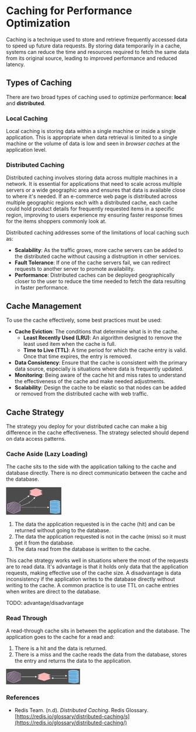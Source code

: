 # Caching for Performance Optimization

Caching is a technique used to store and retrieve frequently accessed data to speed up future data requests. By storing data temporarily in a cache, systems can reduce the time and resources required to fetch the same data from its original source, leading to improved performance and reduced latency.

## Types of Caching

There are two broad types of caching used to optimize performance: **local** and **distributed**. 

### Local Caching

Local caching is storing data within a single machine or inside a single application. This is appropriate when data retrieval is limited to a single machine or the volume of data is low and seen in *browser caches* at the application level.

### Distributed Caching

Distributed caching involves storing data across multiple machines in a network. It is essential for applications that need to scale across multiple servers or a wide geographic area and ensures that data is available close to where it's needed. If an e-commerce web page is distributed across multiple geographic regions each with a distributed cache, each cache could hold product details for frequently requested items in a specific region, improving to users experience my ensuring faster response times for the items shoppers commonly look at.

Distributed caching addresses some of the limitations of local caching such as:
* **Scalability**: As the traffic grows, more cache servers can be added to the distributed cache without causing a distruption in other services.
* **Fault Tolerance**: If one of the cache servers fail, we can redirect requests to another server to promote availability.
* **Performance**: Distributed caches can be deployed geographically closer to the user to reduce the time needed to fetch the data resulting in faster performance.

## Cache Management

To use the cache effectively, some best practices must be used:

* **Cache Eviction**: The conditions that determine what is in the cache.
    * **Least Recently Used (LRU)**: An algorithm designed to remove the least used item when the cache is full.
    * **Time to Live (TTL)**: A time period for which the cache entry is valid. Once that time expires, the entry is removed.
* **Data Consistency**: Ensure that the cache is consistent with the primary data source, especially is situations where data is frequently updated.
* **Monitoring**: Being aware of the cache hit and miss rates to understand the effectiveness of the cache and make needed adjustments.
* **Scalability**: Design the cache to be elastic so that nodes can be added or removed from the distributed cache with web traffic.

## Cache Strategy

The strategy you deploy for your distributed cache can make a big difference in the cache effectiveness. The strategy selected should depend on data access patterns.

### Cache Aside (Lazy Loading) 

The cache sits to the side with the application talking to the cache and database directly. There is no direct communicatio between the cache and the database.

<img alt="cache-aside" src="figures/cache-aside.svg"  width=30%>

1. The data the application requested is in the cache (hit) and can be returned without going to the database.
2. The data the application requested is not in the cache (miss) so it must get it from the database.
3. The data read from the database is written to the cache.

This cache strategy works well in situations where the most of the requests are to read data. It's advantage is that it holds only data that the application requests, making effective use of the cache size. A disadvantage is data inconsistency if the application writes to the database directly without writing to the cache. A common practice is to use TTL on cache entries when writes are direct to the database.

TODO: advantage/disadvantage

### Read Through

A read-through cache sits in between the application and the database. The application goes to the cache for a read and:
1. There is a hit and the data is returned.
2. There is a miss and the cache reads the data from the database, stores the entry and returns the data to the application.

<img alt="read-through" src="figures/read-through.svg"  width=40%>

### References

* Redis Team. (n.d). _Distributed Caching_. Redis Glossary. [https://redis.io/glossary/distributed-caching/s](https://redis.io/glossary/distributed-caching/)